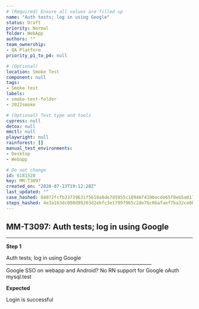 ```yaml
---
# (Required) Ensure all values are filled up
name: "Auth tests; log in using Google"
status: Draft
priority: Normal
folder: WebApp
authors: ""
team_ownership: 
- QA Platform
priority_p1_to_p4: null

# (Optional)
location: Smoke Test
component: null
tags: 
- Smoke test
labels: 
- smoke-test-folder
- 2022smoke

# (Optional) Test type and tools
cypress: null
detox: null
mmctl: null
playwright: null
rainforest: []
manual_test_environments: 
- Desktop
- Webapp

# Do not change
id: 6181528
key: MM-T3097
created_on: "2020-07-13T19:12:28Z"
last_updated: ""
case_hashed: 04872fcfb33739631f5618a8de7d5955c18946f4196ecde65f0eb5a017af97a082038609b6047ef87887d24d7941abf8
steps_hashed: 4e3a163dc090d99203d2ebfc3e17997965c2de76c0bafaef7ba32ce0b9c7793d21542fc7cf7b3a41e400f204368268e8
---
```


<!-- (Auto-generated) Based on frontmatter's "key" and "name" -->

## MM-T3097: Auth tests; log in using Google

---

**Step 1**

Auth tests; log in using Google\
————————————————————————————\
Google SSO on webapp and Android? No RN support for Google oAuth\
mysql.test

**Expected**

Login is successful
